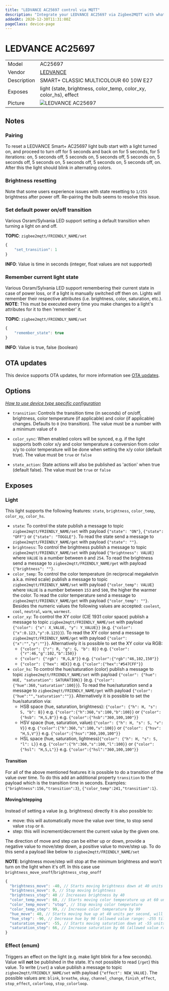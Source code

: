 ```yaml
---
title: "LEDVANCE AC25697 control via MQTT"
description: "Integrate your LEDVANCE AC25697 via Zigbee2MQTT with whatever smart home infrastructure you are using without the vendor's bridge or gateway."
addedAt: 2020-12-30T11:31:00Z
pageClass: device-page
---
```


<!-- !!!! -->
<!-- ATTENTION: This file is auto-generated through docgen! -->
<!-- You can only edit the "Notes"-Section between the two comment lines "Notes BEGIN" and "Notes END". -->
<!-- Do not use h1 or h2 heading within "## Notes"-Section. -->
<!-- !!!! -->

# LEDVANCE AC25697

|     |     |
|-----|-----|
| Model | AC25697  |
| Vendor  | [LEDVANCE](/supported-devices/#v=LEDVANCE)  |
| Description | SMART+ CLASSIC MULTICOLOUR 60 10W E27 |
| Exposes | light (state, brightness, color_temp, color_xy, color_hs), effect |
| Picture | ![LEDVANCE AC25697](https://www.zigbee2mqtt.io/images/devices/AC25697.png) |


<!-- Notes BEGIN: You can edit here. Add "## Notes" headline if not already present. -->
## Notes

### Pairing
To reset a LEDVANCE Smart+ AC25697 light bulb start with a light turned on, and
proceed to turn off for 5 seconds and back on for 5 seconds, for 5 iterations:
on, 5 seconds off, 5 seconds on, 5 seconds off, 5 seconds on, 5 seconds off, 5
seconds on, 5 seconds off, 5 seconds on, 5 seconds off, on. After this the light
should blink in alternating colors.

### Brightness resetting
Note that some users experience issues with state resetting to `1/255`
brightness after power off. Re-pairing the bulb seems to resolve this issue.

### Set default power on/off transition
Various Osram/Sylvania LED support setting a default transition when turning a light on and off.

**TOPIC**: `zigbee2mqtt/FRIENDLY_NAME/set`
```js
{
    "set_transition": 1
}
```
**INFO**: Value is time in seconds (integer, float values are not supported)

### Remember current light state
Various Osram/Sylvania LED support remembering their current state in case of power loss, or if a light
is manually switched off then on. Lights will remember their respective attributes
(i.e. brightness, color, saturation, etc.).
**NOTE**: This must be executed every time you make changes to a light's attributes for it to then 'remember' it.

**TOPIC**: `zigbee2mqtt/FRIENDLY_NAME/set`
```js
{
    "remember_state": true
}
```
**INFO**: Value is true, false (boolean)
<!-- Notes END: Do not edit below this line -->


## OTA updates
This device supports OTA updates, for more information see [OTA updates](../guide/usage/ota_updates.md).


## Options
*[How to use device type specific configuration](../guide/configuration/devices-groups.md#specific-device-options)*

* `transition`: Controls the transition time (in seconds) of on/off, brightness, color temperature (if applicable) and color (if applicable) changes. Defaults to `0` (no transition). The value must be a number with a minimum value of `0`

* `color_sync`: When enabled colors will be synced, e.g. if the light supports both color x/y and color temperature a conversion from color x/y to color temperature will be done when setting the x/y color (default true). The value must be `true` or `false`

* `state_action`: State actions will also be published as 'action' when true (default false). The value must be `true` or `false`


## Exposes

### Light 
This light supports the following features: `state`, `brightness`, `color_temp`, `color_xy`, `color_hs`.
- `state`: To control the state publish a message to topic `zigbee2mqtt/FRIENDLY_NAME/set` with payload `{"state": "ON"}`, `{"state": "OFF"}` or `{"state": "TOGGLE"}`. To read the state send a message to `zigbee2mqtt/FRIENDLY_NAME/get` with payload `{"state": ""}`.
- `brightness`: To control the brightness publish a message to topic `zigbee2mqtt/FRIENDLY_NAME/set` with payload `{"brightness": VALUE}` where `VALUE` is a number between `0` and `254`. To read the brightness send a message to `zigbee2mqtt/FRIENDLY_NAME/get` with payload `{"brightness": ""}`.
- `color_temp`: To control the color temperature (in reciprocal megakelvin a.k.a. mired scale) publish a message to topic `zigbee2mqtt/FRIENDLY_NAME/set` with payload `{"color_temp": VALUE}` where `VALUE` is a number between `153` and `500`, the higher the warmer the color. To read the color temperature send a message to `zigbee2mqtt/FRIENDLY_NAME/get` with payload `{"color_temp": ""}`. Besides the numeric values the following values are accepted: `coolest`, `cool`, `neutral`, `warm`, `warmest`.
- `color_xy`: To control the XY color (CIE 1931 color space) publish a message to topic `zigbee2mqtt/FRIENDLY_NAME/set` with payload `{"color": {"x": X_VALUE, "y": Y_VALUE}}` (e.g. `{"color":{"x":0.123,"y":0.123}}`). To read the XY color send a message to `zigbee2mqtt/FRIENDLY_NAME/get` with payload `{"color":{"x":"","y":""}}`. Alternatively it is possible to set the XY color via RGB:
  - `{"color": {"r": R, "g": G, "b": B}}` e.g. `{"color":{"r":46,"g":102,"b":150}}`
  - `{"color": {"rgb": "R,G,B"}}` e.g. `{"color":{"rgb":"46,102,150"}}`
  - `{"color": {"hex": HEX}}` e.g. `{"color":{"hex":"#547CFF"}}`
- `color_hs`: To control the hue/saturation (color) publish a message to topic `zigbee2mqtt/FRIENDLY_NAME/set` with payload `{"color": {"hue": HUE, "saturation": SATURATION}}` (e.g. `{"color":{"hue":360,"saturation":100}}`). To read the hue/saturation send a message to `zigbee2mqtt/FRIENDLY_NAME/get` with payload `{"color":{"hue":"","saturation":""}}`. Alternatively it is possible to set the hue/saturation via:
  - HSB space (hue, saturation, brightness): `{"color": {"h": H, "s": S, "b": B}}` e.g. `{"color":{"h":360,"s":100,"b":100}}` or `{"color": {"hsb": "H,S,B"}}` e.g. `{"color":{"hsb":"360,100,100"}}`
  - HSV space (hue, saturation, value):`{"color": {"h": H, "s": S, "v": V}}` e.g. `{"color":{"h":360,"s":100,"v":100}}` or `{"color": {"hsv": "H,S,V"}}` e.g. `{"color":{"hsv":"360,100,100"}}`
  - HSL space (hue, saturation, lightness)`{"color": {"h": H, "s": S, "l": L}}` e.g. `{"color":{"h":360,"s":100,"l":100}}` or `{"color": {"hsl": "H,S,L"}}` e.g. `{"color":{"hsl":"360,100,100"}}`

#### Transition
For all of the above mentioned features it is possible to do a transition of the value over time. To do this add an additional property `transition` to the payload which is the transition time in seconds.
Examples: `{"brightness":156,"transition":3}`, `{"color_temp":241,"transition":1}`.

#### Moving/stepping
Instead of setting a value (e.g. brightness) directly it is also possible to:
- move: this will automatically move the value over time, to stop send value `stop` or `0`.
- step: this will increment/decrement the current value by the given one.

The direction of move and step can be either up or down, provide a negative value to move/step down, a positive value to move/step up.
To do this send a payload like below to `zigbee2mqtt/FRIENDLY_NAME/set`

**NOTE**: brightness move/step will stop at the minimum brightness and won't turn on the light when it's off. In this case use `brightness_move_onoff`/`brightness_step_onoff`
````js
{
  "brightness_move": -40, // Starts moving brightness down at 40 units per second
  "brightness_move": 0, // Stop moving brightness
  "brightness_step": 40 // Increases brightness by 40
  "color_temp_move": 60, // Starts moving color temperature up at 60 units per second
  "color_temp_move": "stop", // Stop moving color temperature
  "color_temp_step": 99, // Increase color temperature by 99
  "hue_move": 40, // Starts moving hue up at 40 units per second, will endlessly loop (allowed value range: -255 till 255)
  "hue_step": -90, // Decrease hue by 90 (allowed value range: -255 till 255)
  "saturation_move": -55, // Starts moving saturation down at -55 units per second (allowed value range: -255 till 255)
  "saturation_step": 66, // Increase saturation by 66 (allowed value range: -255 till 255)
}
````

### Effect (enum)
Triggers an effect on the light (e.g. make light blink for a few seconds).
Value will **not** be published in the state.
It's not possible to read (`/get`) this value.
To write (`/set`) a value publish a message to topic `zigbee2mqtt/FRIENDLY_NAME/set` with payload `{"effect": NEW_VALUE}`.
The possible values are: `blink`, `breathe`, `okay`, `channel_change`, `finish_effect`, `stop_effect`, `colorloop`, `stop_colorloop`.

